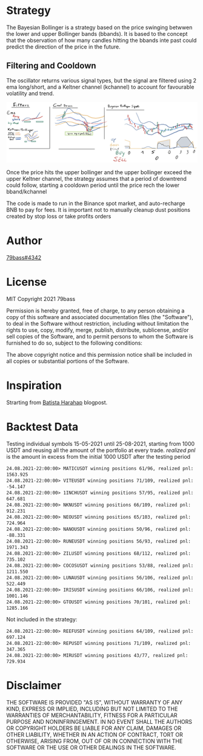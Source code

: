 # Strategy

The Bayesian Bollinger is a strategy based on the price swinging betwwen the lower and upper
Bollinger bands (bbands).
It is based to the concept that the observation of how many candles hitting the bbands
inte past could predict the direction of the price in the future.

## Filtering and Cooldown 

The oscillator returns various signal types, but the signal are filtered using 2 ema
long/short, and a Keltner channel (kchannel) to account for favourable volatility and trend.


![filtering_strategy](media/filtering_bbbayes.png)

Once the price hits the upper bollinger and the upper bollinger exceed the upper Keltner
channel, the strategy assumes that a period of downtrend could follow, starting a cooldown
period until the price rech the lower bband/kchannel

The code is made to run in the Binance spot market, and auto-recharge BNB to pay for fees.
It is important not to manually cleanup dust positions created by stop loss or
take profits orders


# Author

[79bass#4342](https://github.com/ffavero)

# License

MIT
Copyright 2021 79bass

Permission is hereby granted, free of charge, to any person obtaining a copy of this software 
and associated documentation files (the "Software"), to deal in the Software without restriction, 
including without limitation the rights to use, copy, modify, merge, publish, distribute, 
sublicense, and/or sell copies of the Software, and to permit persons to whom the Software 
is furnished to do so, subject to the following conditions:

The above copyright notice and this permission notice shall be included in all copies or 
substantial portions of the Software.

# Inspiration

Strarting from [Batista Harahap](https://bango29.com/bayesian-probability-as-an-oscillator/) blogpost.

# Backtest Data

Testing individual symbols 15-05-2021 until 25-08-2021, starting from 1000 USDT
and reusing all the amount of the portfolio at every trade.
_realized pnl_ is the amount in excess from the initial 1000 USDT after the testing period

    24.08.2021-22:00:00> MATICUSDT winning positions 61/96, realized pnl: 1563.925
    24.08.2021-22:00:00> VITEUSDT winning positions 71/109, realized pnl: -54.147
    24.08.2021-22:00:00> 1INCHUSDT winning positions 57/95, realized pnl: 647.681
    24.08.2021-22:00:00> NKNUSDT winning positions 66/109, realized pnl: 912.231
    24.08.2021-22:00:00> NEOUSDT winning positions 65/103, realized pnl: 724.964
    24.08.2021-22:00:00> NANOUSDT winning positions 50/96, realized pnl: -88.331
    24.08.2021-22:00:00> RUNEUSDT winning positions 56/93, realized pnl: 1971.343
    24.08.2021-22:00:00> ZILUSDT winning positions 68/112, realized pnl: 735.102
    24.08.2021-22:00:00> COCOSUSDT winning positions 53/88, realized pnl: 1211.550
    24.08.2021-22:00:00> LUNAUSDT winning positions 56/106, realized pnl: 522.449
    24.08.2021-22:00:00> IRISUSDT winning positions 66/106, realized pnl: 1001.146
    24.08.2021-22:00:00> GTOUSDT winning positions 70/101, realized pnl: 1285.166


Not included in the strategy:

    24.08.2021-22:00:00> REEFUSDT winning positions 64/109, realized pnl: 697.124
    24.08.2021-22:00:00> REPUSDT winning positions 71/109, realized pnl: 347.365
    24.08.2021-22:00:00> MIRUSDT winning positions 43/77, realized pnl: 729.934


# Disclaimer

THE SOFTWARE IS PROVIDED "AS IS", WITHOUT WARRANTY OF ANY KIND, EXPRESS OR IMPLIED, 
INCLUDING BUT NOT LIMITED TO THE WARRANTIES OF MERCHANTABILITY, FITNESS FOR A PARTICULAR 
PURPOSE AND NONINFRINGEMENT. IN NO EVENT SHALL THE AUTHORS OR COPYRIGHT HOLDERS BE LIABLE 
FOR ANY CLAIM, DAMAGES OR OTHER LIABILITY, WHETHER IN AN ACTION OF CONTRACT, TORT OR OTHERWISE, 
ARISING FROM, OUT OF OR IN CONNECTION WITH THE SOFTWARE OR THE USE OR OTHER DEALINGS IN THE SOFTWARE.
